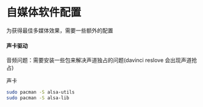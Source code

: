 # 自媒体软件配置

为获得最佳多媒体效果，需要一些额外的配置

#### 声卡驱动

音频问题：需要安装一些包来解决声道独占的问题(davinci reslove 会出现声道抢占)

声卡

```bash
sudo pacman -S alsa-utils
sudo pacman -S alsa-lib
```

<!--  不确定是否需要的：
sudo pacman -S pulseaudio-alsa  #作为一个pulseaudio与alsa的bridge，可能解决了没有声音的问题
sudo pacman -S pulseaudio
sudo pacman -S pulseeffects
sudo pacman -S pulseaudio-jack -->
